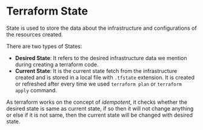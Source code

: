 # Terraform State

State is used to store the data about the infrastructure and configurations of the resources created.

There are two types of States:
- **Desired State**:
		It refers to the desired infrastructure data we mention during creating a terraform code.
- **Current State**:
		It is the current state fetch from the infrastructure created and is stored in a local file with `.tfstate` extension. It is created or refreshed after every time we used `terraform plan` or `terraform apply` command.
		
As terraform works on the concept of *idempotent*, it checks whether the desired state is same as current state, if so then it will not change anything or else if it is not same, then the current state will be changed with desired state.
